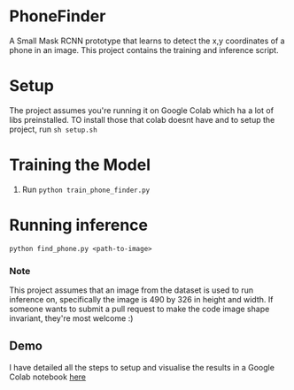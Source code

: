 # PhoneFinder
A Small Mask RCNN prototype that learns to detect the x,y coordinates of a phone in an image. This project contains the training and inference script.

# Setup
The project assumes you're running it on Google Colab which ha a lot of libs preinstalled. 
TO install those that colab doesnt have and to setup the project, run
```sh setup.sh```

# Training the Model
1. Run ```python train_phone_finder.py```

# Running inference
```python find_phone.py <path-to-image>```

### Note
This project assumes that an image from the dataset is used to run inference on, specifically the image is 490 by 326 in height and width.
If someone wants to submit a pull request to make the code image shape invariant, they're most welcome :)

## Demo

I have detailed all the steps to setup and visualise the results in a Google Colab notebook [here](https://colab.research.google.com/drive/1elkvDtIvQmYwKKCN4-x-ZGJBA0j6Fulc)
